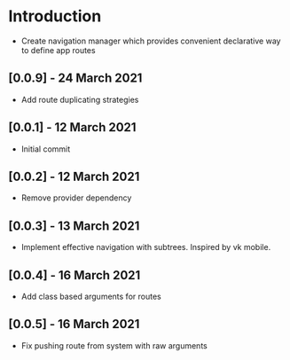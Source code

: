 # Introduction

* Create navigation manager which provides convenient declarative way
to define app routes

## [0.0.9] - 24 March 2021

* Add route duplicating strategies

## [0.0.1] - 12 March 2021

* Initial commit

## [0.0.2] - 12 March 2021

* Remove provider dependency

## [0.0.3] - 13 March 2021

* Implement effective navigation with subtrees. Inspired by vk mobile.

## [0.0.4] - 16 March 2021

* Add class based arguments for routes

## [0.0.5] - 16 March 2021

* Fix pushing route from system with raw arguments
